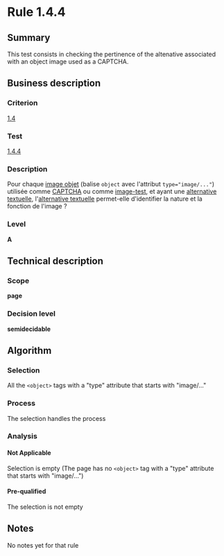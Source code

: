 # Rule 1.4.4
## Summary

This test consists in checking the pertinence of the altenative
associated with an object image used as a CAPTCHA.

## Business description

### Criterion

[1.4](http://references.modernisation.gouv.fr/sites/default/files/RGAA3_RC2-1/referentiel_technique.htm#crit-1-4)

### Test

[1.4.4](http://references.modernisation.gouv.fr/sites/default/files/RGAA3_RC2-1/referentiel_technique.htm#test-1-4-4)

### Description

Pour chaque <a href="http://references.modernisation.gouv.fr/sites/default/files/RGAA3_RC2-1/glossaire.htm#mimgObj">image objet</a> (balise `object` avec l'attribut `type="image/..."`) utilis&eacute;e comme <a href="http://references.modernisation.gouv.fr/sites/default/files/RGAA3_RC2-1/glossaire.htm#mcaptcha">CAPTCHA</a> ou comme <a href="http://references.modernisation.gouv.fr/sites/default/files/RGAA3_RC2-1/glossaire.htm#mimgTest">image-test</a>, et ayant une <a href="http://references.modernisation.gouv.fr/sites/default/files/RGAA3_RC2-1/glossaire.htm#mAltTexteImg">alternative textuelle</a>, l'<a href="http://references.modernisation.gouv.fr/sites/default/files/RGAA3_RC2-1/glossaire.htm#mAltTexteImg">alternative textuelle</a> permet-elle d'identifier la nature et la fonction de l'image ?

### Level

**A**

## Technical description

### Scope

**page**

### Decision level

**semidecidable**

## Algorithm

### Selection

All the `<object>` tags with a "type" attribute that starts with
"image/..."

### Process

The selection handles the process

### Analysis

#### Not Applicable

Selection is empty (The page has no `<object>` tag with a "type"
attribute that starts with "image/...")

#### Pre-qualified

The selection is not empty

## Notes

No notes yet for that rule
